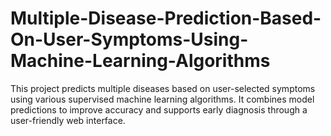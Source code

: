 # Multiple-Disease-Prediction-Based-On-User-Symptoms-Using-Machine-Learning-Algorithms
This project predicts multiple diseases based on user-selected symptoms using various supervised machine learning algorithms. It combines model predictions to improve accuracy and supports early diagnosis through a user-friendly web interface.
